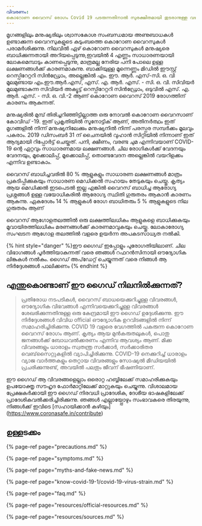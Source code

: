 ```yaml
---
വിവരണം:
കൊറോണ വൈറസ് രോഗം Covid 19 പടരുന്നതിനാൽ സുരക്ഷിതമായി തുടരാനുള്ള വഴികാട്ടി
---
```


മൃഗങ്ങളിലും മനുഷ്യരിലും ശ്വാസകോശ സംബന്ധമായ അണുബാധകൾ ഉണ്ടാക്കുന്ന വൈറസുകളുടെ കുടുംബത്തെ കൊറോണ വൈറസുകൾ പരാമർശിക്കുന്നു. നിലവിൽ ഏഴ് കൊറോണ വൈറസുകൾ മനുഷ്യരെ ബാധിക്കുന്നതായി അറിയപ്പെടുന്നു,ഇവയിൽ 4 എണ്ണം സാധാരണയായി ലോകമെമ്പാടും കാണപ്പെടുന്നു, മാത്രമല്ല നേരിയ പനി പോലെ ഉള്ള ലക്ഷണങ്ങൾക്ക് കാരണമാകുന്നു. ബാക്കിയുള്ള മൂന്നെണ്ണം മിഡിൽ ഈസ്റ്റ് റെസ്പിറേറ്ററി സിൻഡ്രോം, അല്ലെങ്കിൽ എം. ഈ. ആർ. എസ്-സി. ഒ. വി മൂലമുണ്ടായ എം.ഈ.ആർ.എസ്, എസ്. എ. ആർ. എസ്. - സി. ഒ. വി. സിവിയർ മൂലമുണ്ടാകുന്ന സിവിയർ അക്യൂട്ട് റെസ്പിറേറ്ററി സിൻഡ്രോം, ഒടുവിൽ എസ്. എ. ആർ. എസ്. - സി. ഒ. വി.-2 ആണ് കൊറോണ വൈറസ് 2019 രോഗത്തിന് കാരണം ആകുന്നത്. 

മനുഷ്യരിൽ മുമ്പ് തിരിച്ചറിഞ്ഞിട്ടില്ലാത്ത ഒരു നോവൽ കൊറോണ വൈറസാണ് കോവിഡ് -19. ഇത് പ്രകൃതിയിൽ സൂനോട്ടിക് ആണ്, അതിനർത്ഥം ഇത് മൃഗങ്ങളിൽ നിന്ന് മനുഷ്യനിലേക്കും മനുഷ്യനിൽ നിന്ന് പരസ്പര സമ്പർക്കം മൂലവും പകരാം. 2019 ഡിസംബർ 31 ന് ചൈനയിൽ വുഹാൻ സിറ്റിയിൽ നിന്നാണ് ഇത് ആദ്യമായി റിപ്പോർട്ട് ചെയ്തത്. പനി, ക്ഷീണം, വരണ്ട ചുമ എന്നിവയാണ് COVID-19 ന്റെ ഏറ്റവും സാധാരണമായ ലക്ഷണങ്ങൾ. ചില രോഗികൾക്ക് വേദനയും വേദനയും, മൂക്കൊലിപ്പ്, മൂക്കൊലിപ്പ്, തൊണ്ടവേദന അല്ലെങ്കിൽ വയറിളക്കം എന്നിവ ഉണ്ടാകാം.

വൈറസ് ബാധിച്ചവരിൽ 80 % ആളുകളും സാധാരണ ലക്ഷണങ്ങൾ മാത്രം പ്രകടിപ്പിക്കുകയും സാധാരണ മെഡിക്കൽ സഹായം തേടുകയും ചെയ്തു. കൃത്യം ആയ മെഡിക്കൽ ഇടപെടൽ ഇല്ല എങ്കിൽ വൈറസ് ബാധിച്ച ആരോഗ്യ പ്രശ്നങ്ങൾ ഉള്ള വയോധികരിൽ ആരോഗ്യ സ്ഥിതി ഗുരുതരം ആകാൻ കാരണം ആകുന്നു. ഏകദേശം 14 % ആളുകൾ രോഗ ബാധിതരും 5 % ആളുകളുടെ നില ഗുരുതരം ആണ്

വൈറസ് ആഗോളതലത്തിൽ ഒരു ലക്ഷത്തിലധികം ആളുകളെ ബാധിക്കുകയും മൂവായിരത്തിലധികം മരണങ്ങൾക്ക് കാരണമാവുകയും ചെയ്തു. ലോകാരോഗ്യ സംഘടന ആഗോള തലത്തിൽ വളരെ ഉയർന്ന അപകടസാധ്യത നൽകി.

{% hint style="danger" %}ഈ ഗൈഡ് ഇപ്പോളും പുരോഗതിയിലാണ്. ചില വിഭാഗങ്ങൾ പൂർത്തിയാകുന്നത് വരെ ഞങ്ങൾ റഫറൻസിനായി ഔദ്യോഗിക ലിങ്കുകൾ നൽകും. ഗൈഡ് അപ്‌ഡേറ്റ് ചെയ്യുന്നത് വരെ നിങ്ങൾ ആ നിർദ്ദേശങ്ങൾ പാലിക്കണം
{% endhint %}

## എന്തുകൊണ്ടാണ് ഈ ഗൈഡ് നിലനിൽക്കുന്നത്?

> പ്രതിരോധ നടപടികൾ, വൈറസ് ബാധയെക്കുറിച്ചുള്ള വിവരങ്ങൾ, ഔദ്യോഗിക വിഭവങ്ങൾ എന്നിവയെക്കുറിച്ചുള്ള വിവരങ്ങൾ ശേഖരിക്കുന്നതിനുള്ള ഒരു കേന്ദ്രമായി ഈ ഗൈഡ് ഉദ്ദേശിക്കുന്നു. ഈ നിർദ്ദേശങ്ങൾ വിവിധ official ഔദ്യോഗിക ഉറവിടങ്ങളിൽ നിന്ന് സമാഹരിച്ചിരിക്കുന്നു.
COVID 19 വളരെ വേഗത്തിൽ പകരുന്ന കൊറോണ വൈറസ് രോഗം ആണ്. കൃത്യം ആയ മുൻകരുതലുകൾ, പൊതു ജനങ്ങൾക്ക് ബോധവൽക്കരണം എന്നിവ ആവശ്യം ആണ്. മിക്ക വിവരങ്ങളും ധാരാളം സ്വതന്ത്ര സർക്കാർ, സർക്കാരിതര വെബ്‌സൈറ്റുകളിൽ വ്യാപിച്ചിരിക്കുന്നു. COVID-19 നെക്കുറിച്ച് ധാരാളം വ്യാജ വാർത്തകളും തെറ്റായ വിവരങ്ങളും സോഷ്യൽ മീഡിയയിൽ പ്രചരിക്കുന്നുണ്ട്, അവയിൽ പലതും ജീവന് ഭീഷണിയാണ്.

ഈ ഗൈഡ് ആ വിവരങ്ങളെല്ലാം ഒരൊറ്റ ഹബ്ബിലേക്ക് സമാഹരിക്കുകയും ഉപയോക്തൃ സൗഹൃദ ഫോർമാറ്റിലേക്ക്
മാറ്റുകയും ചെയ്യുന്നു. വിശാലമായ പ്രേക്ഷകർക്കായി ഈ ഗൈഡ് നിരവധി പ്രാദേശിക, ദേശീയ ഭാഷകളിലേക്ക് പ്രാദേശികവൽക്കരിച്ചിരിക്കുന്നു. ഞങ്ങൾ എല്ലായ്പ്പോഴും സംഭാവകരെ തിരയുന്നു, നിങ്ങൾക്ക് ഇവിടെ [സഹായിക്കാൻ കഴിയും] (https://www.coronasafe.in/contribute)

## **ഉള്ളടക്കം**

{% page-ref page="precautions.md" %}

{% page-ref page="symptoms.md" %}

{% page-ref page="myths-and-fake-news.md" %}

{% page-ref page="know-covid-19-1/covid-19-virus-strain.md" %}

{% page-ref page="faq.md" %}

{% page-ref page="resources/official-resources.md" %}

{% page-ref page="resources/sources.md" %}

